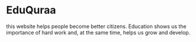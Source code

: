 # EduQuraa
this website helps people become better citizens. Education shows us the importance of hard work and, at the same time, helps us grow and develop.
